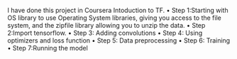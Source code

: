 I have done this project in Coursera Intoduction to TF. 
• Step 1:Starting with OS library to use Operating System libraries, giving you access to the file system, and the zipfile library allowing you to unzip the data.
• Step 2:Import tensorflow.
• Step 3: Adding convolutions
• Step 4: Using optimizers and loss function
• Step 5: Data preprocessing
• Step 6: Training
• Step 7:Running the model
